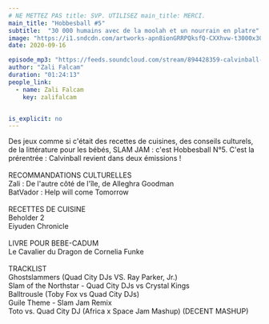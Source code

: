```yaml
---
# NE METTEZ PAS title: SVP. UTILISEZ main_title: MERCI.
main_title: "Hobbesball #5"
subtitle:  "30 000 humains avec de la moolah et un nourrain en platre"
image: "https://i1.sndcdn.com/artworks-apn8ionGRRPQksfQ-CXXhvw-t3000x3000.jpg"
date: 2020-09-16

episode_mp3: "https://feeds.soundcloud.com/stream/894428359-calvinball-radio-hobbesball-5-30-000-humains-avec-de-la-moolah-et-un-nourrain-en-platre.mp3"
author: "Zali Falcam"
duration: "01:24:13"
people_link: 
  - name: Zali Falcam
    key: zalifalcam


is_explicit: no
---
```


<PodcastHeader/>

<!-- ECRIRE LA DESCRIPTION DE L'EPISODE SOUS CETTE LIGNE -->
Des jeux comme si c'était des recettes de cuisines, des conseils culturels, de la littérature pour les bébés, SLAM JAM : c'est Hobbesball N°5. C'est la prérentrée : Calvinball revient dans deux émissions !<br><br>RECOMMANDATIONS CULTURELLES<br>Zali : De l'autre côté de l'île, de Alleghra Goodman<br>BatVador : Help will come Tomorrow<br><br>RECETTES DE CUISINE<br>Beholder 2<br>Eiyuden Chronicle<br><br>LIVRE POUR BEBE-CADUM <br>Le Cavalier du Dragon de Cornelia Funke<br><br>TRACKLIST<br>Ghostslammers (Quad City DJs VS. Ray Parker, Jr.)<br>Slam of the Northstar - Quad City DJs vs Crystal Kings<br>Balltrousle (Toby Fox vs Quad City DJs)<br>Guile Theme - Slam Jam Remix<br>Toto vs. Quad City DJ (Africa x Space Jam Mashup) (DECENT MASHUP)


